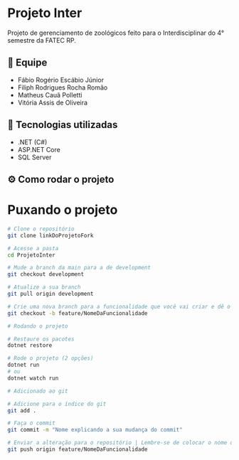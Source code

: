 # Projeto Inter

Projeto de gerenciamento de zoológicos feito para o Interdisciplinar do 4° semestre da FATEC RP.

## 👥 Equipe

- Fábio Rogério Escábio Júnior
- Filiph Rodrigues Rocha Romão
- Matheus Cauã Polletti
- Vitória Assis de Oliveira

## 🚀 Tecnologias utilizadas

- .NET (C#)
- ASP.NET Core
- SQL Server

## ⚙️ Como rodar o projeto

# Puxando o projeto

```bash
# Clone o repositório
git clone linkDoProjetoFork

# Acesse a pasta
cd ProjetoInter

# Mude a branch da main para a de development
git checkout development

# Atualize a sua branch
git pull origin development

# Crie uma nova branch para a funcionalidade que você vai criar e dê o nome dela
git checkout -b feature/NomeDaFuncionalidade

# Rodando o projeto

# Restaure os pacotes
dotnet restore

# Rode o projeto (2 opções)
dotnet run
# ou
dotnet watch run

# Adicionado ao git

# Adicione para o índice do git
git add .

# Faça o commit
git commit -m "Nome explicando a sua mudança do commit"

# Enviar a alteração para o repositório | Lembre-se de colocar o nome da branch que você criou
git push origin feature/NomeDaFuncionalidade